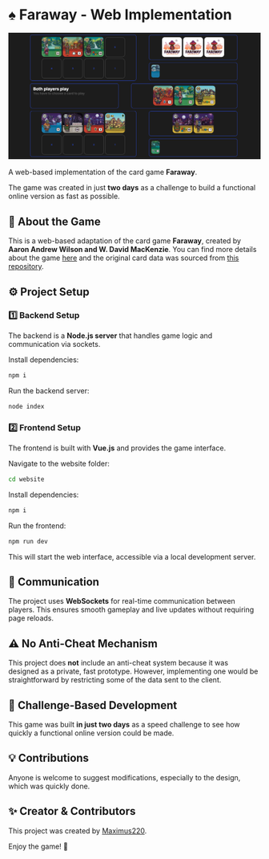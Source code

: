 # ♠️ Faraway - Web Implementation

![Game in Progress](./demo/game.png)

A web-based implementation of the card game **Faraway**.

The game was created in just **two days** as a challenge to build a functional online version as fast as possible.

## 📜 About the Game

This is a web-based adaptation of the card game **Faraway**, created by **Aaron Andrew Wilson and W. David MacKenzie**. You can find more details about the game [here](https://boardgamegeek.com/boardgame/385761/faraway) and the original card data was sourced from [this repository](https://github.com/saifahn/faraway-cards/tree/main).

## ⚙️ Project Setup

### 1️⃣ Backend Setup

The backend is a **Node.js server** that handles game logic and communication via sockets.

Install dependencies:

```bash
npm i
```

Run the backend server:

```bash
node index
```

### 2️⃣ Frontend Setup

The frontend is built with **Vue.js** and provides the game interface.

Navigate to the website folder:

```bash
cd website
```

Install dependencies:

```bash
npm i
```

Run the frontend:

```bash
npm run dev
```

This will start the web interface, accessible via a local development server.

## 📡 Communication

The project uses **WebSockets** for real-time communication between players. This ensures smooth gameplay and live updates without requiring page reloads.

## ⚠️ No Anti-Cheat Mechanism

This project does **not** include an anti-cheat system because it was designed as a private, fast prototype. However, implementing one would be straightforward by restricting some of the data sent to the client.

## 🎯 Challenge-Based Development

This game was built **in just two days** as a speed challenge to see how quickly a functional online version could be made.

## 💡 Contributions

Anyone is welcome to suggest modifications, especially to the design, which was quickly done.

## ✨ Creator & Contributors

This project was created by [Maximus220](https://github.com/Maximus220).

Enjoy the game! 🎴


